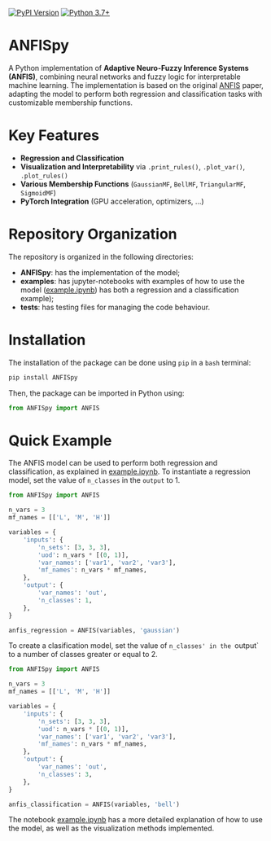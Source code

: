 [![PyPI Version](https://img.shields.io/pypi/v/ANFISpy)](https://pypi.org/project/ANFISpy/)
[![Python 3.7+](https://img.shields.io/badge/python-3.7+-blue.svg)]()

# ANFISpy
A Python implementation of **Adaptive Neuro-Fuzzy Inference Systems (ANFIS)**, combining neural networks and fuzzy logic for interpretable machine learning. The implementation is based on the original [ANFIS](https://ieeexplore.ieee.org/abstract/document/256541?casa_token=bWStLllx3e8AAAAA:Z7Tj7kk-7lHlGSIEVJZfJVtRi_IVpig2ANbVv6qou4Ok32c7X7Yfh8SsvIUUBjALl3dfHRgFRJs3) paper, adapting the model to perform both regression and classification tasks with customizable membership functions.

# Key Features
- **Regression and Classification**  
- **Visualization and Interpretability** via `.print_rules()`, `.plot_var()`, `.plot_rules()`  
- **Various Membership Functions** (`GaussianMF`, `BellMF`, `TriangularMF`, `SigmoidMF`)  
- **PyTorch Integration** (GPU acceleration, optimizers, ...) 

# Repository Organization
The repository is organized in the following directories:
- **ANFISpy**: has the implementation of the model;
- **examples**: has jupyter-notebooks with examples of how to use the model ([example.ipynb](https://github.com/mZaiam/ANFISpy/blob/main/examples/example.ipynb)) has both a regression and a classification example);
- **tests**: has testing files for managing the code behaviour.

# Installation
The installation of the package can be done using `pip` in a `bash` terminal:

```bash
pip install ANFISpy
```
Then, the package can be imported in Python using:

```python
from ANFISpy import ANFIS
```

# Quick Example
The ANFIS model can be used to perform both regression and classification, as explained in [example.ipynb](https://github.com/mZaiam/ANFISpy/blob/main/examples/example.ipynb). To instantiate a regression model, set the value of `n_classes` in the `output` to 1.

```python
from ANFISpy import ANFIS

n_vars = 3
mf_names = [['L', 'M', 'H']]

variables = {
    'inputs': {
        'n_sets': [3, 3, 3],
        'uod': n_vars * [(0, 1)],
        'var_names': ['var1', 'var2', 'var3'],
        'mf_names': n_vars * mf_names,
    },
    'output': {
        'var_names': 'out',
        'n_classes': 1,
    },
}

anfis_regression = ANFIS(variables, 'gaussian')
```

To create a clasification model, set the value of `n_classes' in the `output` to a number of classes greater or equal to 2. 

```python
from ANFISpy import ANFIS

n_vars = 3
mf_names = [['L', 'M', 'H']]

variables = {
    'inputs': {
        'n_sets': [3, 3, 3],
        'uod': n_vars * [(0, 1)],
        'var_names': ['var1', 'var2', 'var3'],
        'mf_names': n_vars * mf_names,
    },
    'output': {
        'var_names': 'out',
        'n_classes': 3,
    },
}

anfis_classification = ANFIS(variables, 'bell')
```

The notebook [example.ipynb](https://github.com/mZaiam/ANFISpy/blob/main/examples/example.ipynb) has a more detailed explanation of how to use the model, as well as the visualization methods implemented.
